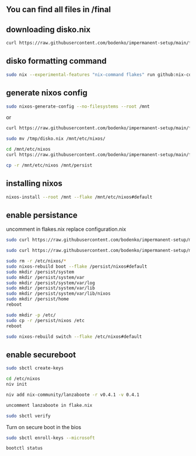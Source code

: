 ## You can find all files in /final

## downloading disko.nix
```bash
curl https://raw.githubusercontent.com/bodenko/impermanent-setup/main/final/disko.nix -o /tmp/disko.nix
```
## disko formatting command
```bash
sudo nix --experimental-features "nix-command flakes" run github:nix-community/disko -- --mode disko /tmp/disko.nix --arg device '"/dev/nvme0n1"'
```
## generate nixos config
```bash
sudo nixos-generate-config --no-filesystems --root /mnt
```
or
```bash
curl https://raw.githubusercontent.com/bodenko/impermanent-setup/main/final/configuration-inital.nix -o configuration.nix
```
```bash
sudo mv /tmp/disko.nix /mnt/etc/nixos/
```
```bash
cd /mnt/etc/nixos
curl https://raw.githubusercontent.com/bodenko/impermanent-setup/main/final/flake.nix -o flake.nix
```
```bash
cp -r /mnt/etc/nixos /mnt/persist
```
## installing nixos
```bash
nixos-install --root /mnt --flake /mnt/etc/nixos#default
```
## enable persistance
uncomment in flakes.nix
replace configuration.nix
```bash
sudo curl https://raw.githubusercontent.com/bodenko/impermanent-setup/main/final/configuration.nix -o configuration.nix
```
```bash
sudo curl https://raw.githubusercontent.com/bodenko/impermanent-setup/main/final/home.nix -o home.nix
```

```bash
sudo rm -r /etc/nixos/*
sudo nixos-rebuild boot --flake /persist/nixos#default
sudo mkdir /persist/system
sudo mkdir /persist/system/var
sudo mkdir /persist/system/var/log
sudo mkdir /persist/system/var/lib
sudo mkdir /persist/system/var/lib/nixos
sudo mkdir /persist/home
reboot
```

```bash
sudo mkdir -p /etc/
sudo cp -r /persist/nixos /etc
reboot
```

```bash
sudo nixos-rebuild switch --flake /etc/nixos#default
```

## enable secureboot
```bash
sudo sbctl create-keys
```
```bash
cd /etc/nixos
niv init 
```

```bash
niv add nix-community/lanzaboote -r v0.4.1 -v 0.4.1
```

```bash
uncomment lanzaboote in flake.nix
```

```bash
sudo sbctl verify
```
Turn on secure boot in the bios

```bash
sudo sbctl enroll-keys --microsoft
```

```bash
bootctl status
```

